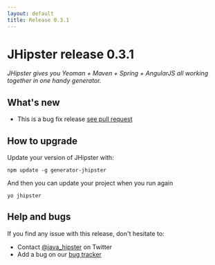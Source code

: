 ```yaml
---
layout: default
title: Release 0.3.1
---
```


JHipster release 0.3.1
==================

*JHipster gives you Yeoman + Maven + Spring + AngularJS all working together in one handy generator.*

What's new
----------

- This is a bug fix release [see pull request](https://github.com/bpmlabs/generator-jhipster/pull/42)

How to upgrade
------------

Update your version of JHipster with:

```
npm update -g generator-jhipster
```

And then you can update your project when you run again

```
yo jhipster
```

Help and bugs
--------------

If you find any issue with this release, don't hesitate to:

- Contact [@java_hipster](https://twitter.com/java_hipster) on Twitter
- Add a bug on our [bug tracker](https://github.com/bpmlabs/generator-jhipster/issues?state=open)
